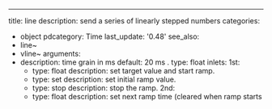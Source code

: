 ---
title: line
description: send a series of linearly stepped numbers
categories:
- object
pdcategory: Time
last_update: '0.48'
see_also:
- line~
- vline~
arguments:
- description: time grain in ms 
  default: 20 ms
.
  type: float
inlets:
  1st:
  - type: float
    description: set target value and start ramp.
  - type: set <float>
    description: set initial ramp value.
  - type: stop
    description: stop the ramp.
  2nd:
  - type: float
    description: set next ramp time (cleared when ramp starts